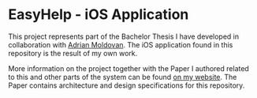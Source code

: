 # EasyHelp - iOS Application

This project represents part of the Bachelor Thesis I have developed in collaboration with [Adrian Moldovan](https://github.com/AdrianMoldovan97). The iOS application found in this repository is the result of my own work.

More information on the project together with the Paper I authored related to this and other parts of the system can be found [on my website](http://stefangeorgescu.com/thesis.html). The Paper contains architecture and design specifications for this repository.